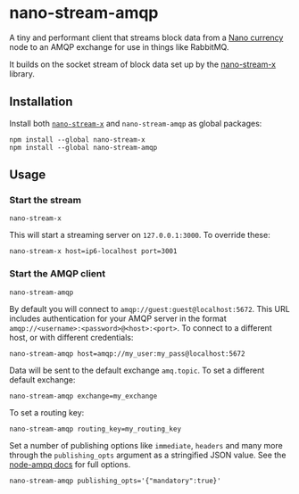 
# nano-stream-amqp

A tiny and performant client that streams block data from a [Nano currency](https://nano.org/) node to an AMQP exchange for use in things like RabbitMQ.

It builds on the socket stream of block data set up by the [nano-stream-x](https://github.com/lukes/nano-stream-x) library.

## Installation

Install both [`nano-stream-x`](https://github.com/lukes/nano-stream-x) and `nano-stream-amqp` as global packages:

    npm install --global nano-stream-x
    npm install --global nano-stream-amqp

## Usage

### Start the stream

    nano-stream-x

This will start a streaming server on `127.0.0.1:3000`. To override these:

    nano-stream-x host=ip6-localhost port=3001

### Start the AMQP client

    nano-stream-amqp

By default you will connect to `amqp://guest:guest@localhost:5672`. This URL includes authentication for your AMQP server in the format `amqp://<username>:<password>@<host>:<port>`. To connect to a different host, or with different credentials:

    nano-stream-amqp host=amqp://my_user:my_pass@localhost:5672

Data will be sent to the default exchange `amq.topic`. To set a different default exchange:

    nano-stream-amqp exchange=my_exchange

To set a routing key:

    nano-stream-amqp routing_key=my_routing_key

Set a number of publishing options like `immediate`, `headers` and many more through the `publishing_opts` argument as a stringified JSON value. See the [node-ampq docs](https://github.com/postwait/node-amqp#exchangepublishroutingkey-message-options-callback) for full options.

    nano-stream-amqp publishing_opts='{"mandatory":true}'
